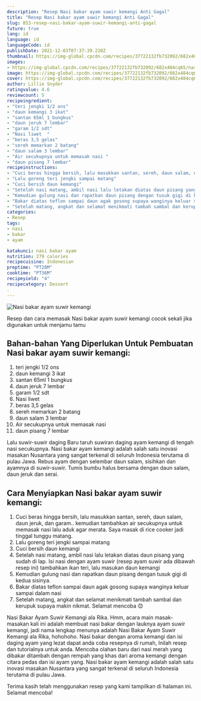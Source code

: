 ```yaml
---
description: "Resep Nasi bakar ayam suwir kemangi Anti Gagal"
title: "Resep Nasi bakar ayam suwir kemangi Anti Gagal"
slug: 853-resep-nasi-bakar-ayam-suwir-kemangi-anti-gagal
future: true
lang: id
language: id
languageCode: id
publishDate: 2021-12-03T07:37:39.228Z 
thumbnail: https://img-global.cpcdn.com/recipes/37722132fb732092/682x484cq65/nasi-bakar-ayam-suwir-kemangi-foto-resep-utama.png
images:
- https://img-global.cpcdn.com/recipes/37722132fb732092/682x484cq65/nasi-bakar-ayam-suwir-kemangi-foto-resep-utama.png
image: https://img-global.cpcdn.com/recipes/37722132fb732092/682x484cq65/nasi-bakar-ayam-suwir-kemangi-foto-resep-utama.png
cover: https://img-global.cpcdn.com/recipes/37722132fb732092/682x484cq65/nasi-bakar-ayam-suwir-kemangi-foto-resep-utama.png
author: Lillie Snyder
ratingvalue: 4.6
reviewcount: 5
recipeingredient:
- "teri jengki 1/2 ons"
- "daun kemangi 3 ikat"
- "santan 65ml 1 bungkus"
- "daun jeruk 7 lembar"
- "garam 1/2 sdt"
- "Nasi liwet  "
- "beras 3,5 gelas"
- "sereh memarkan 2 batang"
- "daun salam 3 lembar"
- "Air secukupnya untuk memasak nasi "
- "daun pisang 7 lembar"
recipeinstructions:
- "Cuci beras hingga bersih, lalu masukkan santan, sereh, daun salam, daun jeruk, dan garam.. kemudian tambahkan air secukupnya untuk memasak nasi lalu aduk agar merata. Saya masak di rice cooker jadi tinggal tunggu matang."
- "Lalu goreng teri jengki sampai matang"
- "Cuci bersih daun kemangi"
- "Setelah nasi matang, ambil nasi lalu letakan diatas daun pisang yang sudah di lap. Isi nasi dengan ayam suwir (resep ayam suwir ada dibawah resep ini) tambahkan ikan teri, lalu masukan daun kemangi"
- "Kemudian gulung nasi dan rapatkan daun pisang dengan tusuk gigi di kedua sisinya."
- "Bakar diatas teflon sampai daun agak gosong supaya wanginya keluar sampai dalam nasi"
- "Setelah matang, angkat dan selamat menikmati tambah sambal dan kerupuk supaya makin nikmat. Selamat mencoba 😊"
categories:
- Resep
tags:
- nasi
- bakar
- ayam

katakunci: nasi bakar ayam 
nutrition: 279 calories
recipecuisine: Indonesian
preptime: "PT28M"
cooktime: "PT36M"
recipeyield: "4"
recipecategory: Dessert
. 
---
```



![Nasi bakar ayam suwir kemangi](https://img-global.cpcdn.com/recipes/37722132fb732092/682x484cq65/nasi-bakar-ayam-suwir-kemangi-foto-resep-utama.png)

Resep dan cara memasak  Nasi bakar ayam suwir kemangi cocok sekali jika digunakan untuk menjamu tamu

<!--inarticleads1-->

## Bahan-bahan Yang Diperlukan Untuk Pembuatan Nasi bakar ayam suwir kemangi:

1. teri jengki 1/2 ons
1. daun kemangi 3 ikat
1. santan 65ml 1 bungkus
1. daun jeruk 7 lembar
1. garam 1/2 sdt
1. Nasi liwet  
1. beras 3,5 gelas
1. sereh memarkan 2 batang
1. daun salam 3 lembar
1. Air secukupnya untuk memasak nasi 
1. daun pisang 7 lembar

Lalu suwir-suwir daging Baru taruh suwiran daging ayam kemangi di tengah nasi secukupnya. Nasi bakar ayam kemangi adalah salah satu inovasi masakan Nusantara yang sangat terkenal di seluruh Indonesia terutama di pulau Jawa. Rebus ayam dengan selembar daun salam, sisihkan dan ayamnya di suwir-suwir. Tumis bumbu halus bersama dengan daun salam, daun jeruk dan serai. 

<!--inarticleads2-->

## Cara Menyiapkan Nasi bakar ayam suwir kemangi:

1. Cuci beras hingga bersih, lalu masukkan santan, sereh, daun salam, daun jeruk, dan garam.. kemudian tambahkan air secukupnya untuk memasak nasi lalu aduk agar merata. Saya masak di rice cooker jadi tinggal tunggu matang.
1. Lalu goreng teri jengki sampai matang
1. Cuci bersih daun kemangi
1. Setelah nasi matang, ambil nasi lalu letakan diatas daun pisang yang sudah di lap. Isi nasi dengan ayam suwir (resep ayam suwir ada dibawah resep ini) tambahkan ikan teri, lalu masukan daun kemangi
1. Kemudian gulung nasi dan rapatkan daun pisang dengan tusuk gigi di kedua sisinya.
1. Bakar diatas teflon sampai daun agak gosong supaya wanginya keluar sampai dalam nasi
1. Setelah matang, angkat dan selamat menikmati tambah sambal dan kerupuk supaya makin nikmat. Selamat mencoba 😊


Nasi Bakar Ayam Suwir Kemangi ala Rika. Hmm, acara main masak-masakan kali ini adalah membuat nasi bakar dengan lauknya ayam suwir kemangi, jadi nama lengkap menunya adalah Nasi Bakar Ayam Suwir Kemangi ala Rika, hohohoho. Nasi bakar dengan aroma kemangi dan isi daging ayam yang lezat dapat anda coba resepnya di rumah, Inilah resep dan tutorialnya untuk anda. Mencoba olahan baru dari nasi merah yang dibakar ditambah dengan rempah yang khas dari aroma kemangi dengan citara pedas dan isi ayam yang. Nasi bakar ayam kemangi adalah salah satu inovasi masakan Nusantara yang sangat terkenal di seluruh Indonesia terutama di pulau Jawa. 

Terima kasih telah menggunakan resep yang kami tampilkan di halaman ini. Selamat mencoba!
